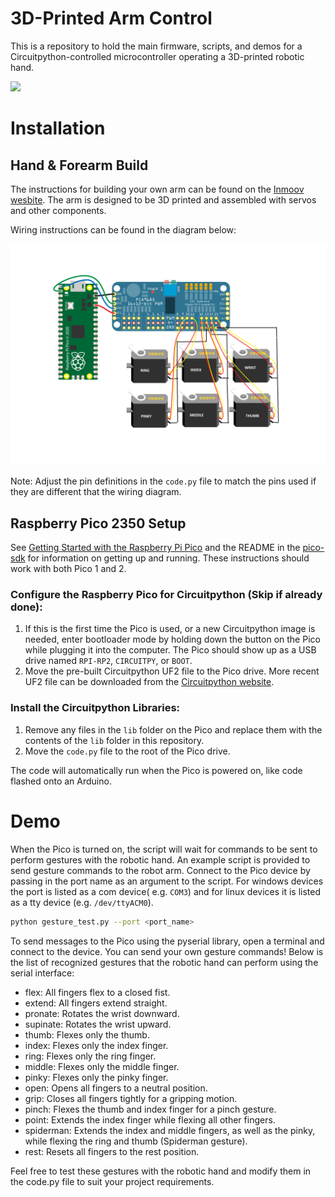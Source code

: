 # 3D-Printed Arm Control

This is a repository to hold the main firmware, scripts, and demos for a Circuitpython-controlled microcontroller operating a 3D-printed robotic hand.


![](../assets/arm-moving.gif)


# Installation

## Hand & Forearm Build

The instructions for building your own arm can be found on the [Inmoov wesbite](https://inmoov.fr//hand-and-forarm/). The arm is designed to be 3D printed and assembled with servos and other components.

Wiring instructions can be found in the diagram below:

![](/../assets/pca9685-wiring.png)


Note: Adjust the pin definitions in the `code.py` file to match the pins used if they are different that the wiring diagram.

## Raspberry Pico 2350 Setup

See [Getting Started with the Raspberry Pi Pico](https://rptl.io/pico-get-started) and the README in the [pico-sdk](https://github.com/raspberrypi/pico-sdk) for information
on getting up and running. These instructions should work with both Pico 1 and 2.

###  Configure the Raspberry Pico for Circuitpython (Skip if already done):

1. If this is the first time the Pico is used, or a new Circuitpython image is needed, enter bootloader mode by holding down the button on the Pico while plugging it into the computer. The Pico should show up as a USB drive named `RPI-RP2`, `CIRCUITPY`, or `BOOT`.
2. Move the pre-built Circuitpython UF2 file to the Pico drive. More recent UF2 file can be downloaded from the [Circuitpython website](https://circuitpython.org/board/raspberry_pi_pico/). 

### Install the Circuitpython Libraries:

1. Remove any files in the `lib` folder on the Pico and replace them with the contents of the `lib` folder in this repository.
2. Move the `code.py` file to the root of the Pico drive.

The code will automatically run when the Pico is powered on, like code flashed onto an Arduino.

# Demo

When the Pico is turned on, the script will wait for commands to be sent to perform gestures with the robotic hand. An example script is provided to send gesture commands to the robot arm. Connect to the Pico device by passing in the port name as an argument to the script. For windows devices the port is listed as a com device( e.g. `COM3`) and for linux devices it is listed as a tty device (e.g. `/dev/ttyACM0`).

   ```bash
   python gesture_test.py --port <port_name>
   ```
 
To send messages to the Pico using the pyserial library, open a terminal and connect to the device. You can send your own gesture commands! Below is the list of recognized gestures that the robotic hand can perform using the serial interface:

- flex: All fingers flex to a closed fist.
- extend: All fingers extend straight.
- pronate: Rotates the wrist downward.
- supinate: Rotates the wrist upward.
- thumb: Flexes only the thumb.
- index: Flexes only the index finger.
- ring: Flexes only the ring finger.
- middle: Flexes only the middle finger.
- pinky: Flexes only the pinky finger.
- open: Opens all fingers to a neutral position.
- grip: Closes all fingers tightly for a gripping motion.
- pinch: Flexes the thumb and index finger for a pinch gesture.
- point: Extends the index finger while flexing all other fingers.
- spiderman: Extends the index and middle fingers, as well as the pinky, while flexing the ring and thumb (Spiderman gesture).
- rest: Resets all fingers to the rest position.

Feel free to test these gestures with the robotic hand and modify them in the code.py file to suit your project requirements.
